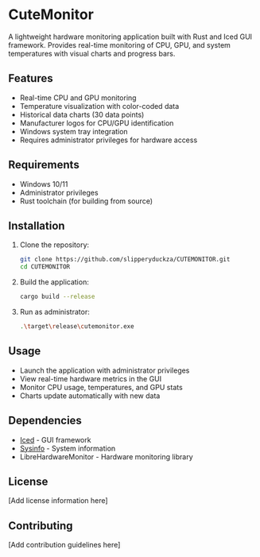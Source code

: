 # CuteMonitor

A lightweight hardware monitoring application built with Rust and Iced GUI framework. Provides real-time monitoring of CPU, GPU, and system temperatures with visual charts and progress bars.

## Features

- Real-time CPU and GPU monitoring
- Temperature visualization with color-coded data
- Historical data charts (30 data points)
- Manufacturer logos for CPU/GPU identification
- Windows system tray integration
- Requires administrator privileges for hardware access

## Requirements

- Windows 10/11
- Administrator privileges
- Rust toolchain (for building from source)

## Installation

1. Clone the repository:
   ```bash
   git clone https://github.com/slipperyduckza/CUTEMONITOR.git
   cd CUTEMONITOR
   ```

2. Build the application:
   ```bash
   cargo build --release
   ```

3. Run as administrator:
   ```bash
   .\target\release\cutemonitor.exe
   ```

## Usage

- Launch the application with administrator privileges
- View real-time hardware metrics in the GUI
- Monitor CPU usage, temperatures, and GPU stats
- Charts update automatically with new data

## Dependencies

- [Iced](https://github.com/iced-rs/iced) - GUI framework
- [Sysinfo](https://github.com/GuillaumeGomez/sysinfo) - System information
- LibreHardwareMonitor - Hardware monitoring library

## License

[Add license information here]

## Contributing

[Add contribution guidelines here]